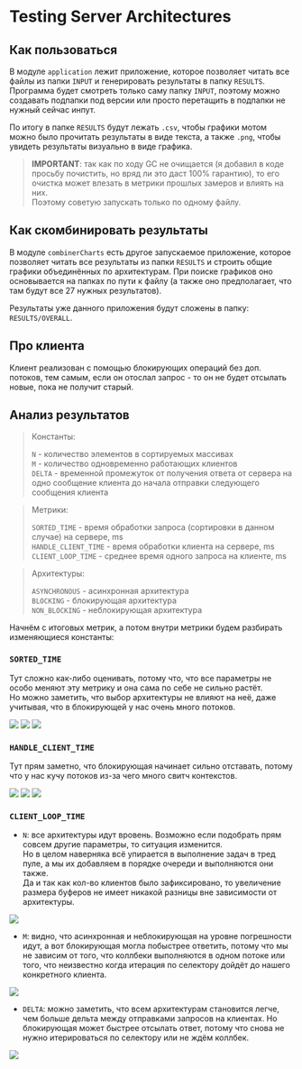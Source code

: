 # Testing Server Architectures

## Как пользоваться

В модуле `application` лежит приложение, которое позволяет читать все файлы из папки `INPUT` и генерировать результаты в папку `RESULTS`. \
Программа будет смотреть только саму папку `INPUT`, поэтому можно создавать подпапки под версии или просто перетащить в подпапки не нужный сейчас инпут.

По итогу в папке `RESULTS` будут лежать `.csv`, чтобы графики мотом можно было прочитать результаты в виде текста, а также `.png`, чтобы увидеть результаты визуально в виде графика.

> **IMPORTANT**: так как по ходу GC не очищается (я добавил в коде просьбу почистить, но вряд ли это даст 100% гарантию), то его очистка может влезать в метрики прошлых замеров и влиять на них. \
> Поэтому советую запускать только по одному файлу.

## Как скомбинировать результаты
В модуле `combinerCharts` есть другое запускаемое приложение, которое позволяет читать все результаты из папки `RESULTS` и строить общие графики объединённых по архитектурам. При поиске графиков оно основывается на папках по пути к файлу (а также оно предполагает, что там будут все 27 нужных результатов).

Результаты уже данного приложения будут сложены в папку: `RESULTS/OVERALL`.

## Про клиента

Клиент реализован с помощью блокирующих операций без доп. потоков, тем самым, если он отослал запрос - то он не будет отсылать новые, пока не получит старый.

## Анализ результатов

>  Константы:
>
> `N` - количество элементов в сортируемых массивах \
> `M` - количество одновременно работающих клиентов \
> `DELTA` - временной промежуток от получения ответа от сервера на одно сообщение клиента до начала отправки следующего сообщения клиента

>  Метрики:
> 
> `SORTED_TIME` - время обработки запроса (сортировки в данном случае) на сервере, ms \
> `HANDLE_CLIENT_TIME` - время обработки клиента на сервере, ms \
> `CLIENT_LOOP_TIME` - среднее время одного запроса на клиенте, ms

>  Архитектуры:
>
> `ASYNCHRONOUS` - асинхронная архитектура \
> `BLOCKING` - блокирующая архитектура \
> `NON_BLOCKING` - неблокирующая архитектура

Начнём с итоговых метрик, а потом внутри метрики будем разбирать изменяющиеся константы:

### `SORTED_TIME`
Тут сложно как-либо оценивать, потому что, что все параметры не особо меняют эту метрику и она сама по себе не сильно растёт. \
Но можно заметить, что выбор архитектуры не влияют на неё, даже учитывая, что в блокирующей у нас очень много потоков.

![](RESULTS/OVERALL/N/SORTED_TIME.png)
![](RESULTS/OVERALL/M/SORTED_TIME.png)
![](RESULTS/OVERALL/DELTA/SORTED_TIME.png)

### `HANDLE_CLIENT_TIME`
Тут прям заметно, что блокирующая начинает сильно отставать, потому что у нас кучу потоков из-за чего много свитч контекстов.

![](RESULTS/OVERALL/N/HANDLE_CLIENT_TIME.png)
![](RESULTS/OVERALL/M/HANDLE_CLIENT_TIME.png)
![](RESULTS/OVERALL/DELTA/HANDLE_CLIENT_TIME.png)

### `CLIENT_LOOP_TIME`

+ `N`: все архитектуры идут вровень. Возможно если подобрать прям совсем другие параметры, то ситуация изменится. \
       Но в целом наверняка всё упирается в выполнение задач в тред пуле, а мы их добавляем в порядке очереди и выполняются они также. \
       Да и так как кол-во клиентов было зафиксировано, то увеличение размера буферов не имеет никакой разницы вне зависимости от архитектуры.

![](RESULTS/OVERALL/N/CLIENT_LOOP_TIME.png)

+ `M`: видно, что асинхронная и неблокирующая на уровне погрешности идут, а вот блокирующая могла побыстрее ответить, потому что мы не зависим от того, что коллбеки выполняются в одном потоке или того, что неизвестно когда итерация по селектору дойдёт до нашего конкретного клиента.

![](RESULTS/OVERALL/M/CLIENT_LOOP_TIME.png)

+ `DELTA`: можно заметить, что всем архитектурам становится легче, чем больше дельта между отправками запросов на клиентах. Но блокирующая может быстрее отсылать ответ, потому что снова не нужно итерироваться по селектору или не ждём коллбек.

![](RESULTS/OVERALL/DELTA/CLIENT_LOOP_TIME.png)

